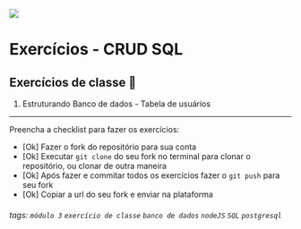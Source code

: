 ![](https://i.imgur.com/xG74tOh.png)

# Exercícios - CRUD SQL

## Exercícios de classe 🏫

1. Estruturando Banco de dados - Tabela de usuários

---

Preencha a checklist para fazer os exercícios:

- [Ok] Fazer o fork do repositório para sua conta
- [Ok] Executar `git clone` do seu fork no terminal para clonar o repositório, ou clonar de outra maneira
- [Ok] Após fazer e commitar todos os exercícios fazer o `git push` para seu fork
- [Ok] Copiar a url do seu fork e enviar na plataforma

###### tags: `módulo 3` `exercício de classe` `banco de dados` `nodeJS` `SQL` `postgresql`
